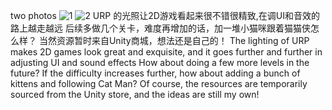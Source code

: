 two photos
![1](https://github.com/user-attachments/assets/0b624c46-107f-4747-8062-f28b42f07b38)
![2](https://github.com/user-attachments/assets/860e9311-3b8d-41b2-bb5d-7515b4b79979)
URP 的光照让2D游戏看起来很不错很精致,在调UI和音效的路上越走越远
后续多做几个关卡，难度再增加的话，加一堆小猫咪跟着猫猫侠怎么样？
当然资源暂时来自Unity商城，想法还是自己的！
The lighting of URP makes 2D games look great and exquisite, and it goes further and further in adjusting UI and sound effects
How about doing a few more levels in the future? If the difficulty increases further, how about adding a bunch of kittens and following Cat Man?
Of course, the resources are temporarily sourced from the Unity store, and the ideas are still my own!
